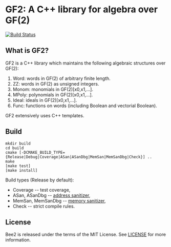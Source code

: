 GF2: A C++ library for algebra over GF(2)
=========================================

[![Build Status](https://travis-ci.org/agievich/GF2.svg?branch=master)](https://travis-ci.org/agievich/GF2)

What is GF2?
-------------

GF2 is a C++ library which maintains the following algebraic structures 
over GF(2): 

1. Word: words in GF(2) of arbitrary finite length.
2. ZZ: words in GF(2) as unsigned integers.
3. Monom: monomials in GF(2)[x0,x1,...].
4. MPoly: polynomials in GF(2)[x0,x1,...].
5. Ideal: ideals in GF(2)[x0,x1,...].
6. Func: functions on words (including Boolean and vectorial Boolean).

GF2 extensively uses C++ templates.

Build
-----

    mkdir build
    cd build
    cmake [-DCMAKE_BUILD_TYPE={Release|Debug|Coverage|ASan|ASanDbg|MemSan|MemSanDbg|Check}] ..
    make
    [make test]
    [make install]

Build types (Release by default):
   
*  Coverage -- test coverage,
*  ASan, ASanDbg -- [address sanitizer](http://en.wikipedia.org/wiki/AddressSanitizer),
*  MemSan, MemSanDbg -- [memory sanitizer](http://code.google.com/p/memory-sanitizer/),
*  Check -- strict compile rules.

License
-------

Bee2 is released under the terms of the MIT License. 
See [LICENSE](LICENSE) for more information.
